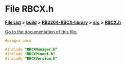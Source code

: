 
# File RBCX.h

[**File List**](files.md) **>** [**build**](dir_4fef79e7177ba769987a8da36c892c5f.md) **>** [**RB3204-RBCX-library**](dir_6e2f6bf38ad600996f360c484704d30b.md) **>** [**src**](dir_2fb57cfb6554052417264f60890e0af6.md) **>** [**RBCX.h**](_r_b_c_x_8h.md)

[Go to the documentation of this file.](_r_b_c_x_8h.md) 


````cpp
#pragma once

#include "RBCXManager.h"
#include "RBCXPinout.h"
#include "RBCXVersion.h"
````

